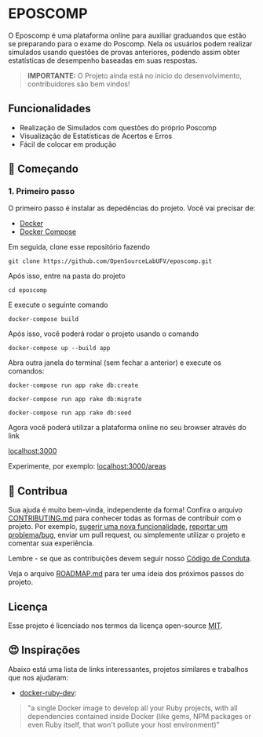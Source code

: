 # EPOSCOMP

O Eposcomp é uma plataforma online para auxiliar graduandos que estão se preparando para o exame do Poscomp. 
Nela os usuários podem realizar simulados usando questões de provas anteriores, podendo assim obter estatísticas de desempenho baseadas em suas respostas. 

> **IMPORTANTE:** O Projeto ainda está no início do desenvolvimento, contribuidores são bem vindos!

## Funcionalidades

- Realização de Simulados com questões do próprio Poscomp
- Visualização de Estatísticas de Acertos e Erros
- Fácil de colocar em produção

## 🚀 Começando

### 1. Primeiro passo

O primeiro passo é instalar as depedências do projeto. Você vai precisar de:
- [Docker](https://www.docker.com/)
- [Docker Compose](https://docs.docker.com/compose/install/)

Em seguida, clone esse repositório fazendo

```
git clone https://github.com/OpenSourceLabUFV/eposcomp.git
```

Após isso, entre na pasta do projeto

```
cd eposcomp
```

E execute o seguinte comando

```
docker-compose build
```

Após isso, você poderá rodar o projeto usando o comando

```
docker-compose up --build app
```

Abra outra janela do terminal (sem fechar a anterior) e execute os comandos:

```
docker-compose run app rake db:create
```
```
docker-compose run app rake db:migrate
```
```
docker-compose run app rake db:seed
```

Agora você poderá utilizar a plataforma online no seu browser através do link

[localhost:3000](localhost:3000)

Experimente, por exemplo: [localhost:3000/areas](localhost:3000/areas)

## 🤝 Contribua

Sua ajuda é muito bem-vinda, independente da forma! Confira o arquivo [CONTRIBUTING.md](CONTRIBUTING.md) para conhecer todas as formas de contribuir com o projeto. Por exemplo, [sugerir uma nova funcionalidade](https://github.com/OpenSourceLabUFV/eposcomp/issues/new?assignees=&labels=&template=feature_request.md&title=), [reportar um problema/bug](https://github.com/OpenSourceLabUFV/eposcomp/issues/new?assignees=&labels=bug&template=bug_report.md&title=), enviar um pull request, ou simplemente utilizar o projeto e comentar sua experiência.

Lembre - se que as contribuições devem seguir nosso [Código de Conduta](CODE_OF_CONDUCT.md).

Veja o arquivo [ROADMAP.md](ROADMAP.md) para ter uma ideia dos próximos passos do projeto.

## Licença

Esse projeto é licenciado nos termos da licença open-source [MIT](https://choosealicense.com/licenses/mit).

<!--
## Projetos semelhantes

Abaixo está uma lista de links interessantes e projetos similares:

- [Projeto inspiração](https://github.com/projeto)
- [Ferramenta semelhante](https://github.com/projeto)
-->


## 😍 Inspirações

Abaixo está uma lista de links interessantes, projetos similares e trabalhos que nos ajudaram:

- [docker-ruby-dev](https://github.com/alpinelab/docker-ruby-dev): 
> "a single Docker image to develop all your Ruby projects, with all dependencies contained inside Docker (like gems, NPM packages or even Ruby itself, that won't pollute your host environment)"



